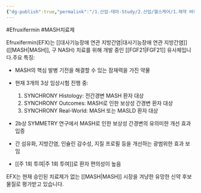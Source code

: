 ```yaml
---
{"dg-publish":true,"permalink":"/1.산업-테마-Study/2.산업/헬스케어/1.제약 바이오산업(CDMO 등)/info_제약 바이오/Efruxifermin/","created":"2025-01-29T14:08:36.100+09:00","updated":"2025-06-26T17:18:42.372+09:00"}
---
```


#Efruxifermin #MASH치료제 

Efruxifermin(EFX)는 [[대사기능장애 연관 지방간염\|대사기능장애 연관 지방간염]]([[MASH\|MASH]], 구 NASH) 치료를 위해 개발 중인 [[FGF21\|FGF21]] 유사체입니다.주요 특징:

- MASH의 핵심 발병 기전을 해결할 수 있는 잠재력을 가진 약물
- 현재 3개의 3상 임상시험 진행 중:
    
    1. SYNCHRONY Histology: 전간경변 MASH 환자 대상
    2. SYNCHRONY Outcomes: MASH로 인한 보상성 간경변 환자 대상
    3. SYNCHRONY Real-World: MASH 또는 MASLD 환자 대상
    
- 2b상 SYMMETRY 연구에서 MASH로 인한 보상성 간경변의 유의미한 개선 효과 입증
- 간 섬유화, 지방간염, 인슐린 감수성, 지질 프로필 등을 개선하는 광범위한 효과 보임
- [[주 1회 투여\|주 1회 투여]]로 환자 편의성이 높음

EFX는 현재 승인된 치료제가 없는 [[MASH\|MASH]] 시장을 겨냥한 유망한 신약 후보물질로 평가받고 있습니다.